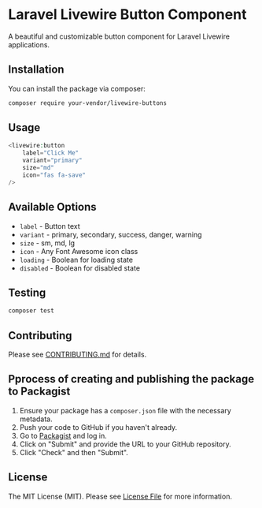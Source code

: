 # Laravel Livewire Button Component

A beautiful and customizable button component for Laravel Livewire applications.

## Installation

You can install the package via composer:

```bash
composer require your-vendor/livewire-buttons
```

## Usage

```php
<livewire:button 
    label="Click Me" 
    variant="primary"
    size="md"
    icon="fas fa-save"
/>
```

## Available Options

- `label` - Button text
- `variant` - primary, secondary, success, danger, warning
- `size` - sm, md, lg
- `icon` - Any Font Awesome icon class
- `loading` - Boolean for loading state
- `disabled` - Boolean for disabled state

## Testing

```bash
composer test
```

## Contributing

Please see [CONTRIBUTING.md](CONTRIBUTING.md) for details.

## Pprocess of creating and publishing the package to Packagist

1. Ensure your package has a `composer.json` file with the necessary metadata.
2. Push your code to GitHub if you haven't already.
3. Go to [Packagist](https://packagist.org/) and log in.
4. Click on "Submit" and provide the URL to your GitHub repository.
5. Click "Check" and then "Submit".

## License

The MIT License (MIT). Please see [License File](LICENSE.md) for more information.